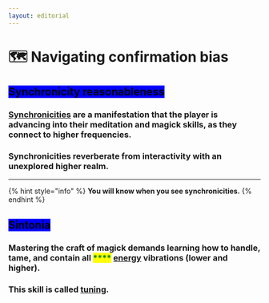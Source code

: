 ```yaml
---
layout: editorial
---
```


# 🗺 Navigating confirmation bias

## <mark style="background-color:blue;">Synchronicity reasonableness</mark>

### [Synchronicities](../a/) are a manifestation that the player is advancing into their meditation and magick skills, as they connect to higher frequencies.

### Synchronicities reverberate from interactivity with an unexplored higher realm.

****

{% hint style="info" %}
**You will know when you see synchronicities.**
{% endhint %}

## <mark style="background-color:blue;">Sintonia</mark>

### Mastering the craft of magick demands learning how to handle, tame, and contain all <mark style="color:green;">****</mark> [energy](../energy/) vibrations (lower and higher).&#x20;

### This skill is called [tuning](../materializing/manifesting/tuning.md).

